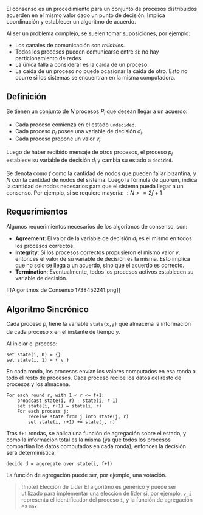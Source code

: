 El consenso es un procedimiento para un conjunto de procesos distribuidos acuerden en el mismo valor dado un punto de decisión. Implica coordinación y establecer un algoritmo de acuerdo.

Al ser un problema complejo, se suelen tomar suposiciones, por ejemplo:

- Los canales de comunicación son *reliables*.
- Todos los procesos pueden comunicarse entre sí: no hay particionamiento de redes.
- La única falla a considerar es la caída de un proceso.
- La caída de un proceso no puede ocasionar la caída de otro. Esto no ocurre si los sistemas se encuentran en la misma computadora.

## Definición

Se tienen un conjunto de $N$ procesos $P_i$ que desean llegar a un acuerdo:

- Cada proceso comienza en el estado `undecided`.
- Cada proceso $p_i$ posee una variable de decisión $d_i$.
- Cada proceso propone un valor $v_i$.

Luego de haber recibido mensaje de otros procesos, el proceso $p_i$ establece su variable de decisión $d_i$ y cambia su estado a `decided`.

Se denota como $f$ como la cantidad de nodos que pueden fallar bizantina, y $N$ con la cantidad de nodos del sistema. Luego la fórmula de quorum, indica la cantidad de nodos necesarios para que el sistema pueda llegar a un consenso. Por ejemplo, si se requiere mayoría: $: N >= 2f + 1$

## Requerimientos

Algunos requerimientos necesarios de los algoritmos de consenso, son:

- **Agreement**: El valor de la variable de decisión $d_i$ es el mismo en todos los procesos correctos.
- **Integrity**: Si los procesos correctos propusieron el mismo valor $v$, entonces el valor de su variable de decisión es la misma. Esto implica que no solo se llega a un acuerdo, sino que el acuerdo es correcto.
- **Termination**: Eventualmente, todos los procesos activos establecen su variable de decisión.

![[Algoritmos de Consenso 1738452241.png]]

## Algoritmo Sincrónico

Cada proceso $p_i$ tiene la variable `state(x,y)` que almacena la información de cada proceso `x` en el instante de tiempo `y`.

Al iniciar el proceso:

```
set state(i, 0) = {}
set state(i, 1) = { v }
```

En cada ronda, los procesos envían los valores computados en esa ronda a todo el resto de procesos. Cada proceso recibe los datos del resto de procesos y los almacena.

```
For each round r, with 1 < r <= f+1:
	broadcast state(i, r) - state(i, r-1)
	set state(i, r+1) = state(i, r)
	For each process j:
		receive state from j into state(j, r)
		set state(i, r+1) += state(j, r)
```

Tras `f+1` rondas, se aplica una función de agregación sobre el estado, y como la información total es la misma (ya que todos los procesos compartían los datos computados en cada ronda), entonces la decisión será determinística.

```
decide d = aggregate over state(i, f+1)
```

La función de agregación puede ser, por ejemplo, una votación.

> [!note] Elección de Líder
> El algoritmo es genérico y puede ser utilizado para implementar una elección de líder si, por ejemplo, `v_i` representa el identificador del proceso `i`, y la función de agregación es `max`.
